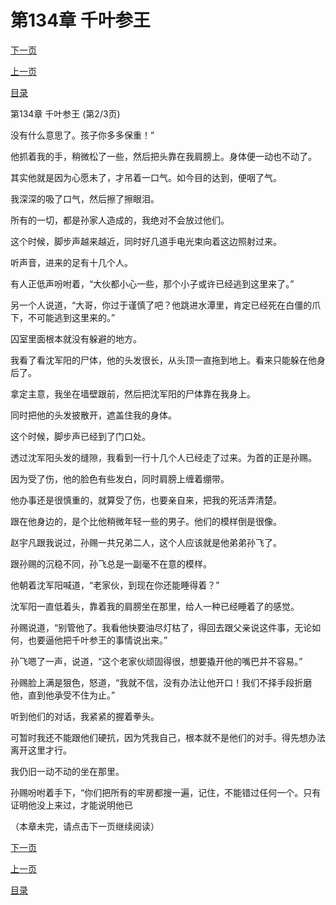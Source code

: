 <h1>第134章    千叶参王</h1>
            <div><p><a href="./0401_%E7%AC%AC134%E7%AB%A0_%E5%8D%83%E5%8F%B6%E5%8F%82%E7%8E%8B.md">下一页</a></p><p><a href="./0399_%E7%AC%AC134%E7%AB%A0_%E5%8D%83%E5%8F%B6%E5%8F%82%E7%8E%8B.md">上一页</a></p><p><a href="../">目录</a></p></div>
            <div><p>第134章    千叶参王 (第2/3页)</p><p>没有什么意思了。孩子你多多保重！”</p><p>他抓着我的手，稍微松了一些，然后把头靠在我肩膀上。身体便一动也不动了。</p><p>其实他就是因为心愿未了，才吊着一口气。如今目的达到，便咽了气。</p><p>我深深的吸了口气，然后擦了擦眼泪。</p><p>所有的一切，都是孙家人造成的，我绝对不会放过他们。</p><p>这个时候，脚步声越来越近，同时好几道手电光束向着这边照射过来。</p><p>听声音，进来的足有十几个人。</p><p>有人正低声吩咐着，“大伙都小心一些，那个小子或许已经逃到这里来了。”</p><p>另一个人说道，“大哥，你过于谨慎了吧？他跳进水潭里，肯定已经死在白僵的爪下，不可能逃到这里来的。”</p><p>囚室里面根本就没有躲避的地方。</p><p>我看了看沈军阳的尸体，他的头发很长，从头顶一直拖到地上。看来只能躲在他身后了。</p><p>拿定主意，我坐在墙壁跟前，然后把沈军阳的尸体靠在我身上。</p><p>同时把他的头发披散开，遮盖住我的身体。</p><p>这个时候，脚步声已经到了门口处。</p><p>透过沈军阳头发的缝隙，我看到一行十几个人已经走了过来。为首的正是孙赐。</p><p>因为受了伤，他的脸色有些发白，同时肩膀上缠着绷带。</p><p>他办事还是很慎重的，就算受了伤，也要亲自来，把我的死活弄清楚。</p><p>跟在他身边的，是个比他稍微年轻一些的男子。他们的模样倒是很像。</p><p>赵宇凡跟我说过，孙赐一共兄弟二人，这个人应该就是他弟弟孙飞了。</p><p>跟孙赐的沉稳不同，孙飞总是一副毫不在意的模样。</p><p>他朝着沈军阳喊道，“老家伙，到现在你还能睡得着？”</p><p>沈军阳一直低着头，靠着我的肩膀坐在那里，给人一种已经睡着了的感觉。</p><p>孙赐说道，“别管他了。我看他快要油尽灯枯了，得回去跟父亲说这件事，无论如何，也要逼他把千叶参王的事情说出来。”</p><p>孙飞嗯了一声，说道，“这个老家伙顽固得很，想要撬开他的嘴巴并不容易。”</p><p>孙赐脸上满是狠色，怒道，“我就不信，没有办法让他开口！我们不择手段折磨他，直到他承受不住为止。”</p><p>听到他们的对话，我紧紧的握着拳头。</p><p>可暂时我还不能跟他们硬抗，因为凭我自己，根本就不是他们的对手。得先想办法离开这里才行。</p><p>我仍旧一动不动的坐在那里。</p><p>孙赐吩咐着手下，“你们把所有的牢房都搜一遍，记住，不能错过任何一个。只有证明他没上来过，才能说明他已</p><p>（本章未完，请点击下一页继续阅读）</p></div>
            <div><p><a href="./0401_%E7%AC%AC134%E7%AB%A0_%E5%8D%83%E5%8F%B6%E5%8F%82%E7%8E%8B.md">下一页</a></p><p><a href="./0399_%E7%AC%AC134%E7%AB%A0_%E5%8D%83%E5%8F%B6%E5%8F%82%E7%8E%8B.md">上一页</a></p><p><a href="../">目录</a></p></div>